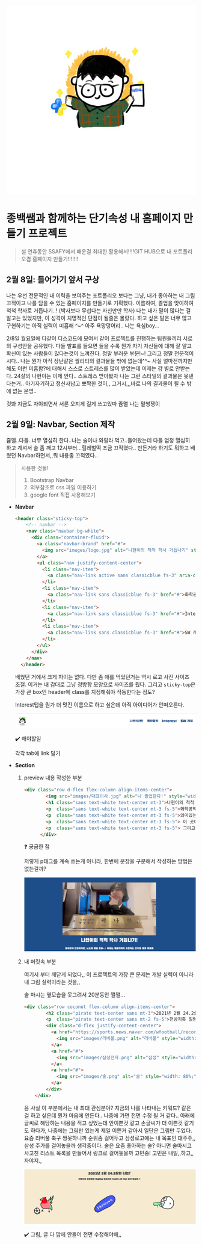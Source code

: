 ![KakaoTalk_20210210_014354713](ReadMe.assets/KakaoTalk_20210210_014354713.jpg)

# 종백쌤과 함께하는 단기속성 내 홈페이지 만들기 프로젝트

> 설 연휴동안 SSAFY에서 배운걸 최대한 활용해서!!!!GIT HUB으로 내 포트폴리오겸 홈페이지 만들기!!!!!!! 



## 2월 8일: 들어가기 앞서 구상

나는 우선 전문적인 내 이력을 보여주는 포트폴리오 보다는 그냥, 내가 좋아하는 내 그림 끄적이고 나를 담을 수 있는 홈페이지를 만들기로 기획했다. 이름하여, 졸업을 맞이하여 척척 학사로 거듭나기..! (박사보다 무섭다는 자신만만 학사) 나는 내가 말이 많다는 걸 알고는 있었지만, 이 성격이 치명적인 단점이 될줄은 몰랐다. 하고 싶은 말은 너무 많고 구현하기는 아직 실력이 미흡해 ^~^ 아주 욕망덩어리.. 나는 욕심boy...

2/8일 월요일에 다같이 디스코드에 모여서 같이 프로젝트를 진행하는 팀원들끼리 서로의 구성안을 공유했다. 다들 발표를 들으면 들을 수록 뭔가 자기 자신들에 대해 잘 알고 확신이 있는 사람들이 많다는것이 느껴진다. 정말 부러운 부분!~! 그리고 정말 전문적이시다.. 나는 뭔가 아직 장난같은 퀄리티의 결과물들 밖에 없는데^^~ 사실 얼마전까지만 해도 이런 미흡함?에 대해서 스스로 스트레스를 많이 받았는데 이제는 걍 별로 안받는다. 24살의 나현이는 이제 안다.. 스트레스 받아봤자 나는 그런 스타일의 결과물은 못낸다는거.. 아기자기하고 정신사납고 뽀짝한 것이,, 그거시,,,바로 나의 결과물이 될 수 밖에 없는 운명..

것봐 지금도 자야되면서 서론 오지게 길게 쓰고있따 쥼맬 나는 말썽쟁이

[초기 기획안]: https://github.com/moongchi98/my_portfolio/blob/main/%EB%82%98%ED%98%84_%ED%99%88%ED%8E%98%EC%9D%B4%EC%A7%80_%EA%B8%B0%ED%9A%8D%EC%84%9C.pdf



## 2월 9일: Navbar, Section 제작

쥼맬..다들..너무 열심히 한다..나는 술이나 와랄라 먹고..들어왔는데 다들 엄청 열심히 하고 계셔서 술 좀 깨고 12시부터...헐레벌떡 조금 끄적였다.. 만든거라 하기도 뭐하고 배웠던 Navbar하면서,,뭐 내용좀 끄적였다..

> 사용한 것들!
>
> 1. Bootstrap Navbar
> 2. 외부참조로 css 파일 이용하기
> 3. google font 직접 사용해보기

- **Navbar**

  ```html
  <header class="sticky-top">
      <!-- navbar -->
      <nav class="navbar bg-white">
        <div class="container-fluid">
          <a class="navbar-brand" href="#">
            <img src="images/logo.jpg" alt="나현이의 척척 학사 거듭나기" style="width:100px; height:100px;">
          </a>
          <ul class="nav justify-content-center">
            <li class="nav-item">
              <a class="nav-link active sans classicblue fs-3" aria-current="page" href="#">나현?나현!</a>
            </li>
            <li class="nav-item">
              <a class="nav-link sans classicblue fs-3" href="#">화학공학</a>
            </li>
            <li class="nav-item">
              <a class="nav-link sans classicblue fs-3" href="#">Interest</a>
            </li>
            <li class="nav-item">
              <a class="nav-link sans classicblue fs-3" href="#">SW 개발</a>
            </li>  
          </ul>
        </div>
      </nav>
    </header>
  ```

  배웠던 거에서 크게 차이는 없다. 다만 좀 애를 먹었던거는 역시 로고 사진 사이즈 조절. 이거는 내 감대로 그냥 정방향 모양으로 사이즈를 줬다. 그리고 `sticky-top`은 가장 큰 box인 header에 class를 지정해줘야 작동한다는 정도?

  Interest탭을 뭔가 더 멋진 이름으로 하고 싶은데 아직 아이디어가 안떠오른다.

  ![image-20210210020800365](ReadMe.assets/image-20210210020800365-1612890489696.png)

  :heavy_check_mark: 해야할일

  각각 tab에 link 달기

  

- **Section**

  1. preview 내용 작성한 부분

     ```html
     <div class="row d-flex flex-column align-items-center">
             <img src="images/대표이사.jpg" alt="나 졸업한다!" style="width: 50%;" class="mt-5">
             <h1 class="sans text-white text-center mt-3">나현이의 척척 학사 거듭나기!</h1>
             <p  class="sans text-white text-center mt-3 fs-5">화학공학 전공이지만, 노는게 제일 좋아~♪ 이제는 개발자까지 도전하는 건국대 대표 뽀로로 </p>
             <p  class="sans text-white text-center mt-3 fs-5">의미있는 경험 하나하나가 잊혀지는게 너무 아까워서, 또 나의 20대를 나답게 기록하고 싶어서 시작한 이 페이지! </p>
             <p  class="sans text-white text-center mt-3 fs-5"> 이 곳이 미래의 나현이에게는 언제나 열정을, 추억을 주는 곳이자 계속 나의 이야기를 채워나가는 곳이 되면 좋겠습니다. </p>
             <p  class="sans text-white text-center mt-3 fs-5"> 그리고, 이 누추한 곳 까지 와계신 여러분에게도 그러한 곳이면 좋겠습니다. </p>
           </div>
     ```

     :question: 궁금한 점 

     저렇게 p태그를 계속 쓰는게 아니라, 한번에 문장을 구분해서 작성하는 방법은 없는걸까?

     ![image-20210210020831554](ReadMe.assets/image-20210210020831554.png)

  2. 내 머릿속 부분

     여기서 부터 깨닫게 되었다,, 이 프로젝트의 가장 큰 문제는 개발 실력이 아니라 내 그림 실력이라는 것을,,

     술 마시는 옆모습을 못그려서 20분동안 쩔쩔...
  
     ```html
     <div class="row coconut flex-column align-items-center">
             <h2 class="pirate text-center sans mt-3">2021년 2월 24.2살의 나는?</h2>
             <p  class="pirate text-center sans mt-2 fs-5">천방지축 얼렁뚱땅 빙글빙글 돌아가는 지금의 나는 무슨 생각 중일까..?</p>
             <div class="d-flex justify-content-center">
               <a href="https://sports.news.naver.com/wfootball/record/index.nhn">
                 <img src="images/리버풀.png" alt="리버풀" style="width:80%">
               </a>
               <a href="#">
                 <img src="images/삼성전자.png" alt="삼성" style="width: 80%;">   
               </a>
               <a href="#">
                 <img src="images/술.png" alt="술" style="width: 80%;">
               </a>
             </div>
         </div>
     ```

     음 사실 이 부분에서는 내 최대 관심분야? 지금의 나를 나타내는 키워드? 같은 걸 하고 싶은데 뭔가 마음에 안든다.. 나중에 가면 전면 수정 될 거 같다.. 아래에 글씨로 해당하는 내용을 적고 싶었는데 안이쁜것 같고 손글씨가 더 이쁜것 같기도 하다가, 나중에는 그림만 있는게 제일 이쁜거 같아서 일단은 그림만 두었다. 요즘 리버풀 축구 짱못하니까 순위좀 걸어두고 삼성로고에는 내 목표인 대주주,, 삼성 주가를 걸어놓을까 생각중이다. 술은 요즘 좋아하는 술? 아니면 술마시고 사고친 리스트 목록을 만들어서 링크로 걸어놓을까 고민중! 고민은 내일,,하고,,자야지.,
  
     ![image-20210210020905578](ReadMe.assets/image-20210210020905578.png)
     
     :heavy_check_mark: 그림, 글 다 맘에 안들어 전면 수정해야해,,

